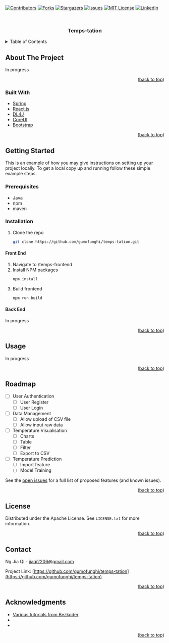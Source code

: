 <div id="top"></div>
<!--
*** Thanks for checking out the Best-README-Template. If you have a suggestion
*** that would make this better, please fork the repo and create a pull request
*** or simply open an issue with the tag "enhancement".
*** Don't forget to give the project a star!
*** Thanks again! Now go create something AMAZING! :D
-->



<!-- PROJECT SHIELDS -->
<!--
*** I'm using markdown "reference style" links for readability.
*** Reference links are enclosed in brackets [ ] instead of parentheses ( ).
*** See the bottom of this document for the declaration of the reference variables
*** for contributors-url, forks-url, etc. This is an optional, concise syntax you may use.
*** https://www.markdownguide.org/basic-syntax/#reference-style-links
-->
[![Contributors][contributors-shield]][contributors-url]
[![Forks][forks-shield]][forks-url]
[![Stargazers][stars-shield]][stars-url]
[![Issues][issues-shield]][issues-url]
[![MIT License][license-shield]][license-url]
[![LinkedIn][linkedin-shield]][linkedin-url]



<!-- PROJECT LOGO -->
<br />
<div align="center">
  <!-- <a href="https://github.com/gumofunghi/temps-tation">
    <img src="images/logo.png" alt="Logo" width="80" height="80">
  </a> -->

<h3 align="center">Temps-tation</h3>

  <!-- <p align="center">
    project_description
    <br />
    <a href="https://github.com/gumofunghi/temps-tation"><strong>Explore the docs »</strong></a>
    <br />
    <br />
    <a href="https://github.com/gumofunghi/temps-tation">View Demo</a>
    ·
    <a href="https://github.com/gumofunghi/temps-tation/issues">Report Bug</a>
    ·
    <a href="https://github.com/gumofunghi/temps-tation/issues">Request Feature</a>
  </p> -->
</div>



<!-- TABLE OF CONTENTS -->
<details>
  <summary>Table of Contents</summary>
  <ol>
    <li>
      <a href="#about-the-project">About The Project</a>
      <ul>
        <li><a href="#built-with">Built With</a></li>
      </ul>
    </li>
    <li>
      <a href="#getting-started">Getting Started</a>
      <ul>
        <li><a href="#prerequisites">Prerequisites</a></li>
        <li><a href="#installation">Installation</a></li>
      </ul>
    </li>
    <li><a href="#usage">Usage</a></li>
    <li><a href="#roadmap">Roadmap</a></li>
    <!-- <li><a href="#contributing">Contributing</a></li> -->
    <li><a href="#license">License</a></li>
    <li><a href="#contact">Contact</a></li>
    <li><a href="#acknowledgments">Acknowledgments</a></li>
  </ol>
</details>



<!-- ABOUT THE PROJECT -->
## About The Project

<!-- [![Product Name Screen Shot][product-screenshot]](https://example.com) -->

In progress

<p align="right">(<a href="#top">back to top</a>)</p>



### Built With

* [Spring](https://spring.io/)
* [React.js](https://reactjs.org/)
* [DL4J](https://deeplearning4j.konduit.ai/)
* [CoreUI](https://coreui.io/)
* [Bootstrap](https://getbootstrap.com)

<p align="right">(<a href="#top">back to top</a>)</p>



<!-- GETTING STARTED -->
## Getting Started

This is an example of how you may give instructions on setting up your project locally.
To get a local copy up and running follow these simple example steps.

### Prerequisites

* Java
* npm
* maven


### Installation

1. Clone the repo
   ```sh
   git clone https://github.com/gumofunghi/temps-tation.git
   ```

#### Front End

1. Navigate to /temps-frontend
2. Install NPM packages
   ```sh
   npm install
   ```
3. Build frontend 
   ```sh
   npm run build
   ```

#### Back End

In progress


<p align="right">(<a href="#top">back to top</a>)</p>



<!-- USAGE EXAMPLES -->
## Usage

In progress

<!-- _For more examples, please refer to the [Documentation](https://example.com)_ -->

<p align="right">(<a href="#top">back to top</a>)</p>



<!-- ROADMAP -->
## Roadmap

- [ ] User Authentication
  - [ ] User Register
  - [ ] User Login
- [ ] Data Management
  - [ ] Allow upload of CSV file
  - [ ] Allow input raw data
- [ ] Temperature Visualisation
  - [ ] Charts
  - [ ] Table
  - [ ] Filter
  - [ ] Export to CSV
- [ ] Temperature Prediction
  - [ ] Import feature
  - [ ] Model Training

See the [open issues](https://github.com/gumofunghi/temps-tation/issues) for a full list of proposed features (and known issues).

<p align="right">(<a href="#top">back to top</a>)</p>


<!-- LICENSE -->
## License

Distributed under the Apache License. See `LICENSE.txt` for more information.

<p align="right">(<a href="#top">back to top</a>)</p>



<!-- CONTACT -->
## Contact

Ng Jia Qi - jiaqi2206@gmail.com

Project Link: [https://github.com/gumofunghi/temps-tation](https://github.com/gumofunghi/temps-tation)

<p align="right">(<a href="#top">back to top</a>)</p>



<!-- ACKNOWLEDGMENTS -->
## Acknowledgments

* [Various tutorials from Bezkoder](https://www.bezkoder.com/)
* []()
* []()

<p align="right">(<a href="#top">back to top</a>)</p>



<!-- MARKDOWN LINKS & IMAGES -->
<!-- https://www.markdownguide.org/basic-syntax/#reference-style-links -->
[contributors-shield]: https://img.shields.io/github/contributors/gumofunghi/temps-tation.svg?style=for-the-badge
[contributors-url]: https://github.com/gumofunghi/temps-tation/graphs/contributors
[forks-shield]: https://img.shields.io/github/forks/gumofunghi/temps-tation.svg?style=for-the-badge
[forks-url]: https://github.com/gumofunghi/temps-tation/network/members
[stars-shield]: https://img.shields.io/github/stars/gumofunghi/temps-tation.svg?style=for-the-badge
[stars-url]: https://github.com/gumofunghi/temps-tation/stargazers
[issues-shield]: https://img.shields.io/github/issues/gumofunghi/temps-tation.svg?style=for-the-badge
[issues-url]: https://github.com/gumofunghi/temps-tation/issues
[license-shield]: https://img.shields.io/github/license/gumofunghi/temps-tation.svg?style=for-the-badge
[license-url]: https://github.com/gumofunghi/temps-tation/blob/master/LICENSE.txt
[linkedin-shield]: https://img.shields.io/badge/-LinkedIn-black.svg?style=for-the-badge&logo=linkedin&colorB=555
[linkedin-url]: https://linkedin.com/in/linkedin_username
[product-screenshot]: images/screenshot.png